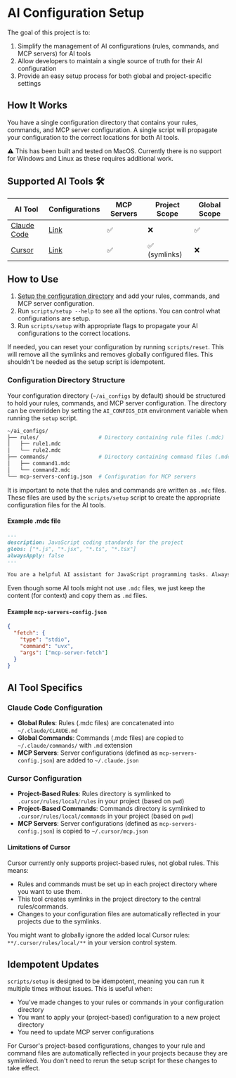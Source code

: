 # AI Configuration Setup

The goal of this project is to:

1. Simplify the management of AI configurations (rules, commands, and MCP servers) for AI tools
2. Allow developers to maintain a single source of truth for their AI configuration
3. Provide an easy setup process for both global and project-specific settings

## How It Works

You have a single configuration directory that contains your rules, commands, and MCP server configuration. A single script will propagate your configuration to the correct locations for both AI tools.

⚠️ This has been built and tested on MacOS. Currently there is no support for Windows and Linux as these requires additional work.

## Supported AI Tools 🛠️

| AI Tool                                                  | Configurations                     | MCP Servers | Project Scope | Global Scope |
|----------------------------------------------------------|-----------------------------------|------------|----------------|--------------|
| [Claude Code](https://github.com/anthropics/claude-code) | [Link](#claude-code-configuration) | ✅          | ❌            | ✅            |
| [Cursor](https://www.cursor.com)                         | [Link](#cursor-configuration)      | ✅          | ✅ (symlinks) | ❌            |

## How to Use

1. [Setup the configuration directory](#configuration-directory-structure) and add your rules, commands, and MCP server configuration.
2. Run `scripts/setup --help` to see all the options. You can control what configurations are setup.
3. Run `scripts/setup` with appropriate flags to propagate your AI configurations to the correct locations.

If needed, you can reset your configuration by running `scripts/reset`. This will remove all the symlinks and removes globally configured files. This shouldn't be needed as the setup script is idempotent.

### Configuration Directory Structure

Your configuration directory (`~/ai_configs` by default) should be structured to hold your rules, commands, and MCP server configuration. The directory can be overridden by setting the `AI_CONFIGS_DIR` environment variable when running the `setup` script.

```bash
~/ai_configs/
├── rules/                   # Directory containing rule files (.mdc)
│   ├── rule1.mdc
│   └── rule2.mdc
├── commands/                # Directory containing command files (.mdc)
│   ├── command1.mdc
│   └── command2.mdc
└── mcp-servers-config.json  # Configuration for MCP servers
```

It is important to note that the rules and commands are written as `.mdc` files. These files are used by the `scripts/setup` script to create the appropriate configuration files for the AI tools.

#### Example .mdc file

```markdown
---
description: JavaScript coding standards for the project
globs: ["*.js", "*.jsx", "*.ts", "*.tsx"]
alwaysApply: false
---

You are a helpful AI assistant for JavaScript programming tasks. Always focus on readability and maintainability.
```

Even though some AI tools might not use `.mdc` files, we just keep the content (for context) and copy them as `.md` files.

#### Example `mcp-servers-config.json`

```json
{
  "fetch": {
    "type": "stdio",
    "command": "uvx",
    "args": ["mcp-server-fetch"]
  }
}
```

## AI Tool Specifics

### Claude Code Configuration

- **Global Rules**: Rules (.mdc files) are concatenated into `~/.claude/CLAUDE.md`
- **Global Commands**: Commands (.mdc files) are copied to `~/.claude/commands/` with `.md` extension
- **MCP Servers**: Server configurations (defined as `mcp-servers-config.json`) are added to `~/.claude.json`

### Cursor Configuration

- **Project-Based Rules**: Rules directory is symlinked to `.cursor/rules/local/rules` in your project (based on `pwd`)
- **Project-Based Commands**: Commands directory is symlinked to `.cursor/rules/local/commands` in your project (based on `pwd`)
- **MCP Servers**: Server configurations (defined as `mcp-servers-config.json`) is copied to `~/.cursor/mcp.json`

#### Limitations of Cursor

Cursor currently only supports project-based rules, not global rules. This means:

- Rules and commands must be set up in each project directory where you want to use them.
- This tool creates symlinks in the project directory to the central rules/commands.
- Changes to your configuration files are automatically reflected in your projects due to the symlinks.

You might want to globally ignore the added local Cursor rules: `**/.cursor/rules/local/**` in your version control system.

## Idempotent Updates

`scripts/setup` is designed to be idempotent, meaning you can run it multiple times without issues. This is useful when:

- You've made changes to your rules or commands in your configuration directory
- You want to apply your (project-based) configuration to a new project directory
- You need to update MCP server configurations

For Cursor's project-based configurations, changes to your rule and command files are automatically reflected in your projects because they are symlinked. You don't need to rerun the setup script for these changes to take effect.
